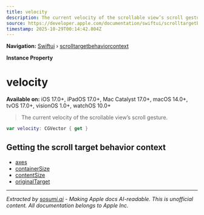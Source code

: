 ```yaml
---
title: velocity
description: The current velocity of the scrollable view’s scroll gesture.
source: https://developer.apple.com/documentation/swiftui/scrolltargetbehaviorcontext/velocity
timestamp: 2025-10-29T00:14:42.804Z
---
```


**Navigation:** [Swiftui](/documentation/swiftui) › [scrolltargetbehaviorcontext](/documentation/swiftui/scrolltargetbehaviorcontext)

**Instance Property**

# velocity

**Available on:** iOS 17.0+, iPadOS 17.0+, Mac Catalyst 17.0+, macOS 14.0+, tvOS 17.0+, visionOS 1.0+, watchOS 10.0+

> The current velocity of the scrollable view’s scroll gesture.

```swift
var velocity: CGVector { get }
```

## Getting the scroll target behavior context

- [axes](/documentation/swiftui/scrolltargetbehaviorcontext/axes)
- [containerSize](/documentation/swiftui/scrolltargetbehaviorcontext/containersize)
- [contentSize](/documentation/swiftui/scrolltargetbehaviorcontext/contentsize)
- [originalTarget](/documentation/swiftui/scrolltargetbehaviorcontext/originaltarget)

---

*Extracted by [sosumi.ai](https://sosumi.ai) - Making Apple docs AI-readable.*
*This is unofficial content. All documentation belongs to Apple Inc.*
